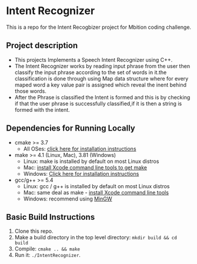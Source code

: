 # Intent Recognizer

This is a repo for the Intent Recogbizer project for Mbition coding challenge.

## Project description
* This projects Implements a Speech Intent Recognizer using C++.
* The Intent Recognizer works by reading input phrase from the user then classify the input phrase according to the set of words in it.the classification is done through using    Map data structure where for every maped word a key value pair is assigned which reveal the inent behind those words.
* After the Phrase is classified the Intent is formed and this is by checking if that the user phrase is successfully classified,if it is then a string is formed with the intent.
 

## Dependencies for Running Locally
* cmake >= 3.7
  * All OSes: [click here for installation instructions](https://cmake.org/install/)
* make >= 4.1 (Linux, Mac), 3.81 (Windows)
  * Linux: make is installed by default on most Linux distros
  * Mac: [install Xcode command line tools to get make](https://developer.apple.com/xcode/features/)
  * Windows: [Click here for installation instructions](http://gnuwin32.sourceforge.net/packages/make.htm)
* gcc/g++ >= 5.4
  * Linux: gcc / g++ is installed by default on most Linux distros
  * Mac: same deal as make - [install Xcode command line tools](https://developer.apple.com/xcode/features/)
  * Windows: recommend using [MinGW](http://www.mingw.org/)

## Basic Build Instructions
1. Clone this repo.
2. Make a build directory in the top level directory: `mkdir build && cd build`
3. Compile: `cmake .. && make`
4. Run it: `./IntentRecognizer`.
